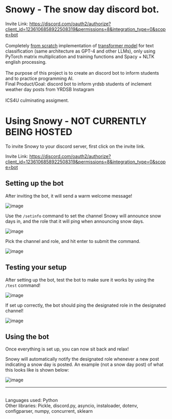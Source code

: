# Snowy - The snow day discord bot. 
Invite Link: https://discord.com/oauth2/authorize?client_id=1236106858922508319&permissions=8&integration_type=0&scope=bot 
<br/>
<br/>
Completely <a href="https://github.com/VincentQu888/Snowy/blob/main/capstone/transformer_model.py">from scratch</a> implementation of <a href="https://proceedings.neurips.cc/paper_files/paper/2017/file/3f5ee243547dee91fbd053c1c4a845aa-Paper.pdf">transformer model</a> for text classification (same architecture as GPT-4 and other LLMs), only using PyTorch matrix multiplication and training functions and Spacy + NLTK english processing.
<br/>
<br/>
The purpose of this project is to create an discord bot to inform students and to practice programming AI.
<br/>
Final Product/Goal: discord bot to inform yrdsb students of inclement weather day posts from YRDSB Instagram
<br/>
<br/>
ICS4U culminating assigment.
<br/>
# Using Snowy - NOT CURRENTLY BEING HOSTED
To invite Snowy to your discord server, first click on the invite link.

Invite Link: https://discord.com/oauth2/authorize?client_id=1236106858922508319&permissions=8&integration_type=0&scope=bot 

Setting up the bot
---
After inviting the bot, it will send a warm welcome message!

![image](https://github.com/user-attachments/assets/9b0108ed-68d9-4ab2-b8dd-5ba4b9a63bf7)

Use the <code>/setinfo</code> command to set the channel Snowy will announce snow days in, and the role that it will ping when announcing snow days.

![image](https://github.com/user-attachments/assets/cf7124d2-4777-4372-8136-86f65cf1018d)

Pick the channel and role, and hit enter to submit the command.

![image](https://github.com/user-attachments/assets/3d9cb87d-0592-4264-bdd3-82eda1575c56)

Testing your setup
---
After setting up the bot, test the bot to make sure it works by using the <code>/test</code> command!

![image](https://github.com/user-attachments/assets/1de064f7-90a2-4455-bac6-24280a2f7f80)

If set up correctly, the bot should ping the designated role in the designated channel!

![image](https://github.com/user-attachments/assets/cf9138ec-61fc-4052-930b-33a2cc4ac029)

Using the bot
---
Once everything is set up, you can now sit back and relax!

Snowy will automatically notify the designated role whenever a new post indicating a snow day is posted. An example (not a snow day post) of what this looks like is shown below:

![image](https://github.com/user-attachments/assets/af8d542b-4e6c-4dca-95e6-a7281c9c98b7)

---

<br/>
Languages used: Python
<br/>
Other libraries: Pickle, discord.py, asyncio, instaloader, dotenv, configparser, numpy, concurrent, sklearn

